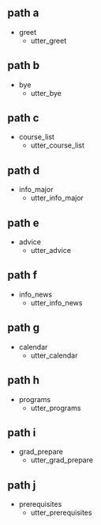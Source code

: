 ## path a
* greet
  - utter_greet

## path b
* bye
  - utter_bye

## path c
* course_list
  - utter_course_list

## path d
* info_major
  - utter_info_major

## path e
* advice
  - utter_advice

## path f
* info_news
  - utter_info_news

## path g
* calendar
  - utter_calendar

## path h
* programs
  - utter_programs

## path i
* grad_prepare
  - utter_grad_prepare

## path j
* prerequisites
  - utter_prerequisites
